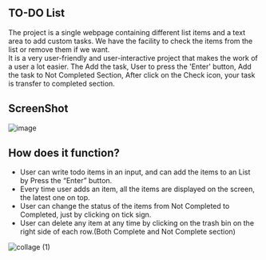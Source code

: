 
## TO-DO List

The project is a single webpage containing different list items and a text area to add custom tasks. 
We have the facility to check the items from the list or remove them if we want.   
It is a very user-friendly and user-interactive project that makes the work of a user a lot easier.
The Add the task, User to press the 'Enter' button, Add the task to Not Completed Section, 
After click on the Check icon, your task is transfer to completed section.


## ScreenShot

![image](https://user-images.githubusercontent.com/67471717/114513724-1f3bcd00-9c58-11eb-967a-3903e9255453.png)


## How does it function?

- User can write todo items in an input, and can add the items to an List by Press the “Enter” button.
- Every time user adds an item, all the items are displayed on the screen, the latest one on top.
- User can change the status of the items from Not Completed to Completed, just by clicking on tick sign. 
- User can delete any item at any time by clicking on the trash bin on the right side of each row.(Both Complete and Not Complete section)



![collage (1)](https://user-images.githubusercontent.com/67471717/114519933-85c3e980-9c5e-11eb-8139-0184bad7d484.jpg)

